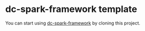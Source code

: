 # dc-spark-framework template

You can start using [dc-spark-framework](https://git.jcdecaux.com/DataCorp/dc-spark-sdk) by cloning this project.